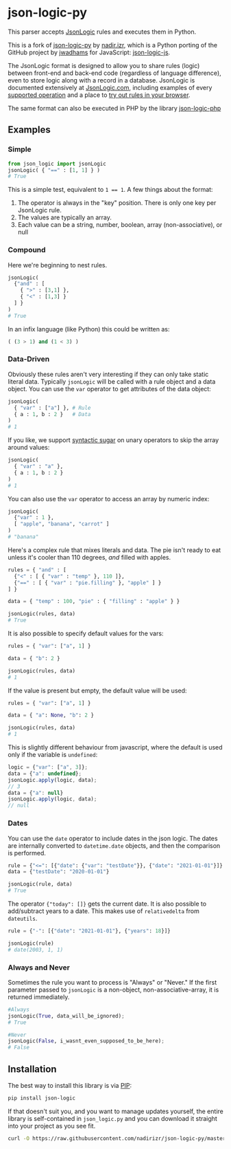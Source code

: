 # json-logic-py

This parser accepts [JsonLogic](http://jsonlogic.com) rules and executes them in Python.

This is a fork of [json-logic-py](https://github.com/nadirizr/json-logic-py>) by 
[nadir.izr](https://github.com/nadirizr), which is a Python porting of the
GitHub project by [jwadhams](https://github.com/jwadhams>) for JavaScript:
[json-logic-js](https://github.com/jwadhams/json-logic-js>).

The JsonLogic format is designed to allow you to share rules (logic) between front-end and back-end code (regardless of language difference), even to store logic along with a record in a database.  JsonLogic is documented extensively at [JsonLogic.com](http://jsonlogic.com), including examples of every [supported operation](http://jsonlogic.com/operations.html) and a place to [try out rules in your browser](http://jsonlogic.com/play.html).

The same format can also be executed in PHP by the library [json-logic-php](https://github.com/jwadhams/json-logic-php/)

## Examples

### Simple
```python
from json_logic import jsonLogic
jsonLogic( { "==" : [1, 1] } )
# True
```

This is a simple test, equivalent to `1 == 1`.  A few things about the format:

  1. The operator is always in the "key" position. There is only one key per JsonLogic rule.
  1. The values are typically an array.
  1. Each value can be a string, number, boolean, array (non-associative), or null

### Compound
Here we're beginning to nest rules. 

```python
jsonLogic(
  {"and" : [
    { ">" : [3,1] },
    { "<" : [1,3] }
  ] }
)
# True
```
  
In an infix language (like Python) this could be written as:

```python
( (3 > 1) and (1 < 3) )
```
    
### Data-Driven

Obviously these rules aren't very interesting if they can only take static literal data. Typically `jsonLogic` will be called with a rule object and a data object. You can use the `var` operator to get attributes of the data object:

```python
jsonLogic(
  { "var" : ["a"] }, # Rule
  { a : 1, b : 2 }   # Data
)
# 1
```

If you like, we support [syntactic sugar](https://en.wikipedia.org/wiki/Syntactic_sugar) on unary operators to skip the array around values:

```python
jsonLogic(
  { "var" : "a" },
  { a : 1, b : 2 }
)
# 1
```

You can also use the `var` operator to access an array by numeric index:

```python
jsonLogic(
  {"var" : 1 },
  [ "apple", "banana", "carrot" ]
)
# "banana"
```

Here's a complex rule that mixes literals and data. The pie isn't ready to eat unless it's cooler than 110 degrees, *and* filled with apples.

```python
rules = { "and" : [
  {"<" : [ { "var" : "temp" }, 110 ]},
  {"==" : [ { "var" : "pie.filling" }, "apple" ] }
] }

data = { "temp" : 100, "pie" : { "filling" : "apple" } }

jsonLogic(rules, data)
# True
```

It is also possible to specify default values for the vars:

```python
rules = { "var": ["a", 1] }

data = { "b": 2 }

jsonLogic(rules, data)
# 1
```

If the value is present but empty, the default value will be used:

```python
rules = { "var": ["a", 1] }

data = { "a": None, "b": 2 }

jsonLogic(rules, data)
# 1
```

This is slightly different behaviour from javascript, where the default is used only if the variable is `undefined`:

```js
logic = {"var": ["a", 3]};
data = {"a": undefined};
jsonLogic.apply(logic, data);
// 3
data = {"a": null}
jsonLogic.apply(logic, data);
// null
```

### Dates

You can use the `date` operator to include dates in the json logic. The dates are internally converted to `datetime.date`
objects, and then the comparison is performed.

```python
rule = {"<=": [{"date": {"var": "testDate"}}, {"date": "2021-01-01"}]}
data = {"testDate": "2020-01-01"}

jsonLogic(rule, data)
# True
```

The operator `{"today": []}` gets the current date. It is also possible to add/subtract years to a date. This makes use 
of `relativedelta` from `dateutils`.

```python
rule = {"-": [{"date": "2021-01-01"}, {"years": 18}]}

jsonLogic(rule)
# date(2003, 1, 1)
```

### Always and Never
Sometimes the rule you want to process is "Always" or "Never."  If the first parameter passed to `jsonLogic` is a non-object, non-associative-array, it is returned immediately.

```python
#Always
jsonLogic(True, data_will_be_ignored);
# True

#Never
jsonLogic(False, i_wasnt_even_supposed_to_be_here);
# False
```

## Installation

The best way to install this library is via [PIP](https://pypi.python.org/pypi/):

```bash
pip install json-logic
```

If that doesn't suit you, and you want to manage updates yourself, the entire library is self-contained in `json_logic.py` and you can download it straight into your project as you see fit.

```bash
curl -O https://raw.githubusercontent.com/nadirizr/json-logic-py/master/json_logic.py
```

